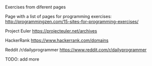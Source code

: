 Exercises from diferent pages

Page with a list of pages for programming exercises:
http://programmingzen.com/15-sites-for-programming-exercises/

Project Euler
https://projecteuler.net/archives

HackerRank
https://www.hackerrank.com/domains

Reddit /r/dailyprogrammer
https://www.reddit.com/r/dailyprogrammer

TODO: add more



